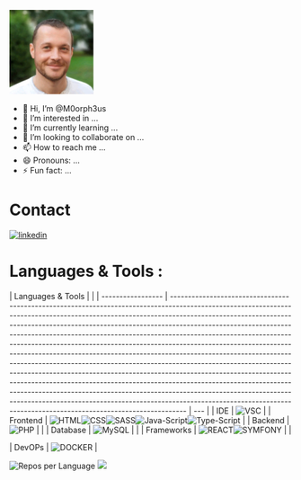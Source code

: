 ![Cover](./imgs/profil.jpg)

- 👋 Hi, I’m @M0orph3us
- 👀 I’m interested in ...
- 🌱 I’m currently learning ...
- 💞️ I’m looking to collaborate on ...
- 📫 How to reach me ...
- 😄 Pronouns: ...
- ⚡ Fun fact: ...

# Contact

[![linkedin](https://img.shields.io/badge/linkedin-0A66C2?style=for-the-badge&logo=linkedin&logoColor=white)](www.linkedin.com/in/gael-moreau)

# Languages & Tools :

| Languages & Tools |                                                                                                                                                                                                                                                                                                                                                                                                                                                                                                                                                                                                                                                                                                                                                                                                                                                                                                                                                                              |
| ----------------- | ---------------------------------------------------------------------------------------------------------------------------------------------------------------------------------------------------------------------------------------------------------------------------------------------------------------------------------------------------------------------------------------------------------------------------------------------------------------------------------------------------------------------------------------------------------------------------------------------------------------------------------------------------------------------------------------------------------------------------------------------------------------------------------------------------------------------------------------------------------------------------------------------------------------------------------------------------------------------------- | --- |
| IDE               | ![VSC](<img align="left" width="25px" style="padding-right: 11px;" alt="VSC icon" src="https://cdn.jsdelivr.net/gh/devicons/devicon@latest/icons/vscode/vscode-original-wordmark.svg" />)                                                                                                                                                                                                                                                                                                                                                                                                                                                                                                                                                                                                                                                                                                                                                                                    |
| Frontend          | ![HTML](<img align="left" width="25px" style="padding-right: 11px;" alt="HTML icon" src="https://cdn.jsdelivr.net/gh/devicons/devicon@latest/icons/html5/html5-original-wordmark.svg" />)![CSS](<img align="left" width="25px" style="padding-right: 11px;" alt="CSS icon" src="https://cdn.jsdelivr.net/gh/devicons/devicon@latest/icons/css3/css3-original-wordmark.svg" />)![SASS](<img align="left" width="25px" style="padding-right: 11px;" alt="SASS icon" src="https://cdn.jsdelivr.net/gh/devicons/devicon@latest/icons/sass/sass-original.svg" />)![Java-Script](<img align="left" width="25px" style="padding-right: 11px;" alt="Java Script icon" src="https://cdn.jsdelivr.net/gh/devicons/devicon@latest/icons/javascript/javascript-original.svg" />)![Type-Script](<img align="left" width="25px" style="padding-right: 11px;" alt="Type Script icon" src="https://cdn.jsdelivr.net/gh/devicons/devicon@latest/icons/typescript/typescript-original.svg" />) |
| Backend           | ![PHP](<img align="left" width="25px" style="padding-right: 11px;" alt="PHP icon" src="https://cdn.jsdelivr.net/gh/devicons/devicon@latest/icons/php/php-original.svg" />)                                                                                                                                                                                                                                                                                                                                                                                                                                                                                                                                                                                                                                                                                                                                                                                                   |     |
| Database          | ![MySQL](<img align="left" width="25px" style="padding-right: 11px;" alt="MySQL icon" src="https://cdn.jsdelivr.net/gh/devicons/devicon@latest/icons/mysql/mysql-original-wordmark.svg" />)                                                                                                                                                                                                                                                                                                                                                                                                                                                                                                                                                                                                                                                                                                                                                                                  |     |
| Frameworks        | ![REACT](<img align="left" width="25px" style="padding-right: 11px;" alt="REACT icon" src="https://cdn.jsdelivr.net/gh/devicons/devicon@latest/icons/react/react-original-wordmark.svg" />)![SYMFONY](<img align="left" width="25px" style="padding-right: 11px;" alt="SYMFONY icon" src="https://cdn.jsdelivr.net/gh/devicons/devicon@latest/icons/symfony/symfony-original-wordmark.svg" />)                                                                                                                                                                                                                                                                                                                                                                                                                                                                                                                                                                               |     |

| DevOPs | ![DOCKER](<img align="left" width="25px" style="padding-right: 11px;" alt="Docker icon" src="https://cdn.jsdelivr.net/gh/devicons/devicon@latest/icons/docker/docker-original-wordmark.svg" />) |

![Repos per Language](http://github-profile-summary-cards.vercel.app/api/cards/repos-per-language?username=M0orph3us&theme=github_dark)
![](http://github-profile-summary-cards.vercel.app/api/cards/most-commit-language?username=M0orph3us&theme=github_dark)
